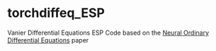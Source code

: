 # torchdiffeq_ESP
Vanier Differential Equations ESP Code based on the [Neural Ordinary Differential Equations](https://arxiv.org/abs/1806.07366) paper
